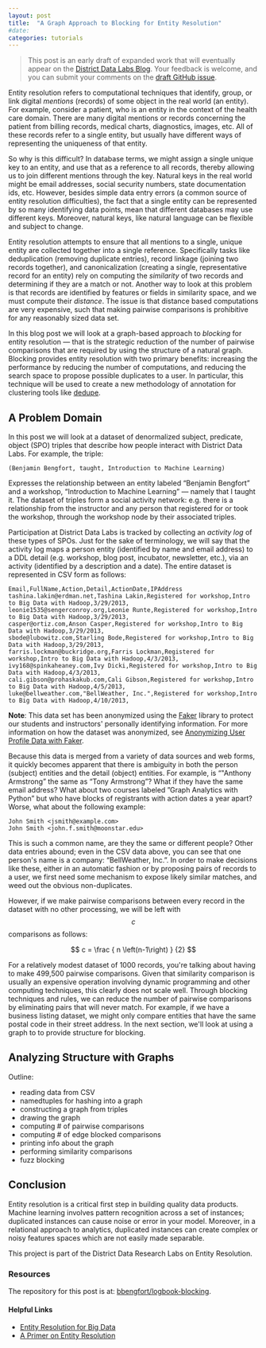 ```yaml
---
layout: post
title:  "A Graph Approach to Blocking for Entity Resolution"
#date:   
categories: tutorials
---
```


> This post is an early draft of expanded work that will eventually appear on the [District Data Labs Blog](http://blog.districtdatalabs.com/). Your feedback is welcome, and you can submit your comments on the [draft GitHub issue](https://github.com/bbengfort/bbengfort.github.io/issues/1).

Entity resolution refers to computational techniques that identify, group, or link digital _mentions_ (records) of some object in the real world (an entity). For example, consider a patient, who is an entity in the context of the health care domain. There are many digital mentions or records concerning the patient from billing records, medical charts, diagnostics, images, etc. All of these records refer to a single entity, but usually have different ways of representing the uniqueness of that entity.

So why is this difficult? In database terms, we might assign a single unique key to an entity, and use that as a reference to all records, thereby allowing us to join different mentions through the key. Natural keys in the real world might be email addresses, social security numbers, state documentation ids, etc. However, besides simple data entry errors (a common source of entity resolution difficulties), the fact that a single entity can be represented by so many identifying data points, mean that different databases may use different keys. Moreover, natural keys, like natural language can be flexible and subject to change.

Entity resolution attempts to ensure that all mentions to a single, unique entity are collected together into a single reference. Specifically tasks like deduplication (removing duplicate entries), record linkage (joining two records together), and canonicalization (creating a single, representative record for an entity) rely on computing the _similarity_ of two records and determining if they are a match or not. Another way to look at this problem is that records are identified by features or fields in similarity space, and we must compute their _distance_. The issue is that distance based computations are very expensive, such that making pairwise comparisons is prohibitive for any reasonably sized data set.

In this blog post we will look at a graph-based approach to _blocking_ for entity resolution &mdash; that is the strategic reduction of the number of pairwise comparisons that are required by using the structure of a natural graph. Blocking provides entity resolution with two primary benefits: increasing the performance by reducing the number of computations, and reducing the search space to propose possible duplicates to a user. In particular, this technique will be used to create a new methodology of annotation for clustering tools like [dedupe](https://github.com/datamade/dedupe).

## A Problem Domain

In this post we will look at a dataset of denormalized subject, predicate, object (SPO) triples that describe how people interact with District Data Labs. For example, the triple:

    (Benjamin Bengfort, taught, Introduction to Machine Learning)

Expresses the relationship between an entity labeled &ldquo;Benjamin Bengfort&rdquo; and a workshop, &ldquo;Introduction to Machine Learning&rdquo; &mdash; namely that I taught it. The dataset of triples form a social activity network: e.g. there is a relationship from the instructor and any person that registered for or took the workshop, through the workshop node by their associated triples.

Participation at District Data Labs is tracked by collecting an _activity log_ of these types of SPOs. Just for the sake of terminology, we will say that the activity log maps a person entity (identified by name and email address) to a DDL detail (e.g. workshop, blog post, incubator, newsletter, etc.), via an activity (identified by a description and a date). The entire dataset is represented in CSV form as follows:

```
Email,FullName,Action,Detail,ActionDate,IPAddress
tashina.lakin@erdman.net,Tashina Lakin,Registered for workshop,Intro to Big Data with Hadoop,3/29/2013,
leonie1535@sengerconroy.org,Leonie Runte,Registered for workshop,Intro to Big Data with Hadoop,3/29/2013,
casper@ortiz.com,Anson Casper,Registered for workshop,Intro to Big Data with Hadoop,3/29/2013,
sbode@lubowitz.com,Starling Bode,Registered for workshop,Intro to Big Data with Hadoop,3/29/2013,
farris.lockman@buckridge.org,Farris Lockman,Registered for workshop,Intro to Big Data with Hadoop,4/3/2013,
ivy168@spinkaheaney.com,Ivy Dicki,Registered for workshop,Intro to Big Data with Hadoop,4/3/2013,
cali.gibson@prohaskakub.com,Cali Gibson,Registered for workshop,Intro to Big Data with Hadoop,4/5/2013,
luke@bellweather.com,"BellWeather, Inc.",Registered for workshop,Intro to Big Data with Hadoop,4/10/2013,
```

**Note**: This data set has been anonymized using the [Faker](http://www.joke2k.net/faker/) library to protect our students and instructors' personally identifying information. For more information on how the dataset was anonymized, see [Anonymizing User Profile Data with Faker](http://bbengfort.github.io/programmer/2016/02/25/anonymizing-profile-data.html).

Because this data is merged from a variety of data sources and web forms, it quickly becomes apparent that there is ambiguity in both the person (subject) entities and the detail (object) entities. For example, is &ldquo;"Anthony Armstrong&rdquo; the same as &ldquo;Tony Armstrong&rdquo;? What if they have the same email address? What about two courses labeled &rdquo;Graph Analytics with Python&rdquo; but who have blocks of registrants with action dates a year apart? Worse, what about the following example:

    John Smith <jsmith@example.com>
    John Smith <john.f.smith@moonstar.edu>

This is such a common name, are they the same or different people? Other data entries abound; even in the CSV data above, you can see that one person's name is a company: &ldquo;BellWeather, Inc.&rdquo;. In order to make decisions like these, either in an automatic fashion or by proposing pairs of records to a user, we first need some mechanism to expose likely similar matches, and weed out the obvious non-duplicates.

However, if we make pairwise comparisons between every record in the dataset with no other processing, we will be left with $$c$$ comparisons as follows:

$$
c = \frac { n \left(n-1\right) } {2}
$$

For a relatively modest dataset of 1000 records, you're talking about having to make 499,500 pairwise comparisons. Given that similarity comparison is usually an expensive operation involving dynamic programming and other computing techniques, this clearly does not scale well. Through blocking techniques and rules, we can reduce the number of pairwise comparisons by eliminating pairs that will never match. For example, if we have a business listing dataset, we might only compare entities that have the same postal code in their street address. In the next section, we'll look at using a graph to to provide structure for blocking.

## Analyzing Structure with Graphs

Outline:

- reading data from CSV
- namedtuples for hashing into a graph
- constructing a graph from triples
- drawing the graph
- computing # of pairwise comparisons
- computing # of edge blocked comparisons 
- printing info about the graph
- performing similarity comparisons
- fuzz blocking

## Conclusion

Entity resolution is a critical first step in building quality data products.  Machine learning involves pattern recognition across a set of instances; duplicated instances can cause noise or error in your model. Moreover, in a relational approach to analytics, duplicated instances can create complex or noisy features spaces which are not easily made separable.

This project is part of the District Data Research Labs on Entity Resolution.

### Resources

The repository for this post is at: [bbengfort/logbook-blocking](https://github.com/bbengfort/logbook-blocking).

#### Helpful Links

- [Entity Resolution for Big Data](http://www.datacommunitydc.org/blog/2013/08/entity-resolution-for-big-data)
- [A Primer on Entity Resolution](http://www.slideshare.net/BenjaminBengfort/a-primer-on-entity-resolution)
